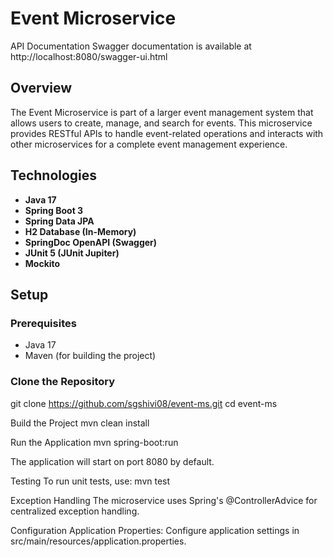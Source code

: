 # Event Microservice
API Documentation
Swagger documentation is available at http://localhost:8080/swagger-ui.html

## Overview

The Event Microservice is part of a larger event management system that allows users to create, manage, and search for events. This microservice provides RESTful APIs to handle event-related operations and interacts with other microservices for a complete event management experience.

## Technologies

- **Java 17**
- **Spring Boot 3**
- **Spring Data JPA**
- **H2 Database (In-Memory)**
- **SpringDoc OpenAPI (Swagger)**
- **JUnit 5 (JUnit Jupiter)**
- **Mockito**

## Setup

### Prerequisites

- Java 17
- Maven (for building the project)

### Clone the Repository

git clone https://github.com/sgshivi08/event-ms.git
cd event-ms

Build the Project
mvn clean install

Run the Application
mvn spring-boot:run

The application will start on port 8080 by default.

Testing
To run unit tests, use:
mvn test


Exception Handling
The microservice uses Spring's @ControllerAdvice for centralized exception handling.

Configuration
Application Properties: Configure application settings in src/main/resources/application.properties.
